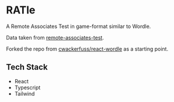 # RATle

A Remote Associates Test in game-format similar to Wordle.

Data taken from [remote-associates-test](https://www.remote-associates-test.com/).

Forked the repo from [cwackerfuss/react-wordle](https://github.com/cwackerfuss/react-wordle/) as a starting point.

## Tech Stack
- React
- Typescript
- Tailwind
